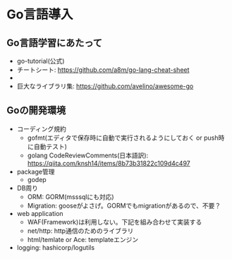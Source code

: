 # Go言語導入

## Go言語学習にあたって

* go-tutorial(公式)
* チートシート: https://github.com/a8m/go-lang-cheat-sheet
* 
* 巨大なライブラリ集: https://github.com/avelino/awesome-go

## Goの開発環境

* コーディング規約
  * gofmt(エディタで保存時に自動で実行されるようにしておく or push時に自動テスト)
  * golang CodeReviewComments(日本語訳): https://qiita.com/knsh14/items/8b73b31822c109d4c497
* package管理
  * godep
* DB周り
  * ORM: GORM(msssqlにも対応)
  * Migration: gooseがよさげ。GORMでもmigrationがあるので、不要？
* web application
  * WAF(Framework)は利用しない。下記を組み合わせて実装する
  * net/http: http通信のためのライブラリ
  * html/temlate or Ace: templateエンジン
* logging: hashicorp/logutils